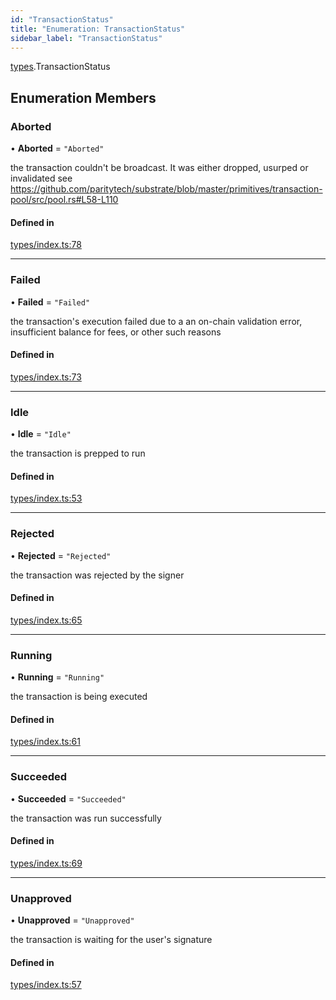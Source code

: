 ```yaml
---
id: "TransactionStatus"
title: "Enumeration: TransactionStatus"
sidebar_label: "TransactionStatus"
---
```


[types](../../../modules/Types/Types.md).TransactionStatus

## Enumeration Members

### Aborted

• **Aborted** = ``"Aborted"``

the transaction couldn't be broadcast. It was either dropped, usurped or invalidated
see https://github.com/paritytech/substrate/blob/master/primitives/transaction-pool/src/pool.rs#L58-L110

#### Defined in

[types/index.ts:78](https://github.com/PolymeshAssociation/polymesh-sdk/blob/de58d40fd/src/types/index.ts#L78)

___

### Failed

• **Failed** = ``"Failed"``

the transaction's execution failed due to a an on-chain validation error, insufficient balance for fees, or other such reasons

#### Defined in

[types/index.ts:73](https://github.com/PolymeshAssociation/polymesh-sdk/blob/de58d40fd/src/types/index.ts#L73)

___

### Idle

• **Idle** = ``"Idle"``

the transaction is prepped to run

#### Defined in

[types/index.ts:53](https://github.com/PolymeshAssociation/polymesh-sdk/blob/de58d40fd/src/types/index.ts#L53)

___

### Rejected

• **Rejected** = ``"Rejected"``

the transaction was rejected by the signer

#### Defined in

[types/index.ts:65](https://github.com/PolymeshAssociation/polymesh-sdk/blob/de58d40fd/src/types/index.ts#L65)

___

### Running

• **Running** = ``"Running"``

the transaction is being executed

#### Defined in

[types/index.ts:61](https://github.com/PolymeshAssociation/polymesh-sdk/blob/de58d40fd/src/types/index.ts#L61)

___

### Succeeded

• **Succeeded** = ``"Succeeded"``

the transaction was run successfully

#### Defined in

[types/index.ts:69](https://github.com/PolymeshAssociation/polymesh-sdk/blob/de58d40fd/src/types/index.ts#L69)

___

### Unapproved

• **Unapproved** = ``"Unapproved"``

the transaction is waiting for the user's signature

#### Defined in

[types/index.ts:57](https://github.com/PolymeshAssociation/polymesh-sdk/blob/de58d40fd/src/types/index.ts#L57)
